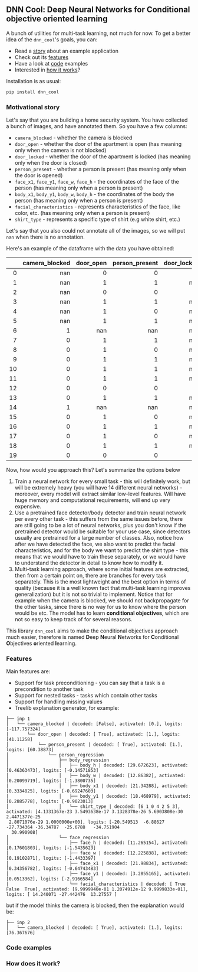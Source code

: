 ## DNN Cool: Deep Neural Networks for Conditional objective oriented learning

A bunch of utilities for multi-task learning, not much for now. To get a better idea of the `dnn_cool`'s goals,
you can:
 
* Read a [story](#motivational-story) about an example application
* Check out its [features](#features)
* Have a look at [code](#code-examples) examples
* Interested in [how it works](#how-does-it-work)?

Installation is as usual:

```bash
pip install dnn_cool
```

### Motivational story

Let's say that you are building a home security system. You have collected a bunch of images, and have annotated them. 
So you have a few columns:

* `camera_blocked` - whether the camera is blocked
* `door_open` - whether the door of the apartment is open (has meaning only when the camera is not blocked)
* `door_locked` - whether the door of the apartment is locked (has meaning only when the door is closed)
* `person_present` - whether a person is present (has meaning only when the door is opened)
* `face_x1`, `face_y1`, `face_w`, `face_h` - the coordinates of the face of the person (has meaning only when a person 
is present)
* `body_x1`, `body_y1`, `body_w`, `body_h` - the coordinates of the body the person (has meaning only when a person is 
present)
* `facial_characteristics` - represents characteristics of the face, like color, etc. (has meaning only when a person 
is present)
* `shirt_type` - represents a specific type of shirt (e.g white shirt, etc.)

Let's say that you also could not annotate all of the images, so we will put `nan` when there is no annotation.

Here's an example of the dataframe with the data you have obtained:

|    |   camera_blocked |   door_open |   person_present |   door_locked |   face_x1 |   face_y1 |   face_w |   face_h | facial_characteristics   |   body_x1 |   body_y1 |   body_w |   body_h |   shirt_type | img    |
|---:|-----------------:|------------:|-----------------:|--------------:|----------:|----------:|---------:|---------:|:-------------------------|----------:|----------:|---------:|---------:|-------------:|:-------|
|  0 |              nan |           0 |                0 |             1 |       nan |       nan |      nan |      nan | nan                      |       nan |       nan |      nan |      nan |          nan | 0.jpg  |
|  1 |              nan |           1 |                1 |           nan |        22 |         4 |       12 |       12 | 0,1                      |        22 |        15 |       12 |       29 |            2 | 1.jpg  |
|  2 |              nan |           0 |                0 |             0 |       nan |       nan |      nan |      nan | nan                      |       nan |       nan |      nan |      nan |          nan | 2.jpg  |
|  3 |              nan |           1 |                1 |           nan |        20 |         3 |       12 |       12 | 0,1                      |        21 |        15 |       10 |       29 |            1 | 3.jpg  |
|  4 |              nan |           1 |                0 |           nan |       nan |       nan |      nan |      nan | nan                      |       nan |       nan |      nan |      nan |          nan | 4.jpg  |
|  5 |              nan |           1 |                1 |           nan |        22 |         2 |       12 |       12 | 0,1                      |        22 |        13 |       11 |       30 |            2 | 5.jpg  |
|  6 |                1 |         nan |              nan |           nan |       nan |       nan |      nan |      nan | nan                      |       nan |       nan |      nan |      nan |          nan | 6.jpg  |
|  7 |                0 |           1 |                1 |           nan |        24 |         2 |       12 |       12 | 2                        |        25 |        12 |       13 |       31 |            2 | 7.jpg  |
|  8 |                0 |           1 |                0 |           nan |       nan |       nan |      nan |      nan | nan                      |       nan |       nan |      nan |      nan |          nan | 8.jpg  |
|  9 |                0 |           1 |                1 |           nan |        20 |         0 |       12 |       12 | 0,2                      |        20 |        10 |       10 |       28 |            4 | 9.jpg  |
| 10 |                0 |           1 |                1 |           nan |        24 |         0 |       12 |       12 | 0                        |        25 |        13 |       11 |       31 |            3 | 10.jpg |
| 11 |                0 |           1 |                1 |           nan |        23 |         6 |       12 |       12 | 0,1                      |        23 |        19 |       11 |       31 |            1 | 11.jpg |
| 12 |                0 |           0 |                0 |             0 |       nan |       nan |      nan |      nan | nan                      |       nan |       nan |      nan |      nan |          nan | 12.jpg |
| 13 |                0 |           1 |                1 |           nan |        22 |         1 |       12 |       12 | 2                        |        20 |        11 |       13 |       29 |            2 | 13.jpg |
| 14 |                1 |         nan |              nan |           nan |       nan |       nan |      nan |      nan | nan                      |       nan |       nan |      nan |      nan |          nan | 14.jpg |
| 15 |                0 |           1 |                0 |           nan |       nan |       nan |      nan |      nan | nan                      |       nan |       nan |      nan |      nan |          nan | 15.jpg |
| 16 |                0 |           1 |                1 |           nan |        22 |         0 |       12 |       12 | 0                        |        22 |        10 |       11 |       28 |            1 | 16.jpg |
| 17 |                0 |           1 |                0 |           nan |       nan |       nan |      nan |      nan | nan                      |       nan |       nan |      nan |      nan |          nan | 17.jpg |
| 18 |                0 |           1 |                1 |           nan |        24 |         1 |       12 |       12 |                          |        22 |        11 |       13 |       28 |            2 | 18.jpg |
| 19 |                0 |           0 |                0 |             0 |       nan |       nan |      nan |      nan | nan                      |       nan |       nan |      nan |      nan |          nan | 19.jpg |

Now, how would you approach this? Let's summarize the options below

1. Train a neural network for every small task - this will definitely work, but will be extremely heavy (you will have 
14 different neural networks) - moreover, every model will extract similar low-level features. Will have huge
memory and computational requirements, will end up very expensive.
2. Use a pretrained face detector/body detector and train neural network per every other task - this suffers from the same
issues before, there are still going to be a lot of neural networks, plus you don't know if the pretrained detector
would be suitable for your use case, since detectors usually are pretrained for a large number of classes. Also, notice
how after we have detected the face, we also want to predict the facial characteristics, and for the body we want to 
predict the shirt type - this means that we would have to train these separately, or we would have to understand
the detector in detail to know how to modify it.
3. Multi-task learning approach, where some initial features are extracted, then from a certain point on,
there are branches for every task separately. This is the most lightweight and the best option in terms of quality 
(because it is a well known fact that multi-task learning improves generalization)
but it is not so trivial to implement. Notice that for example when the camera is blocked, we should not backpropagate
for the other tasks, since there is no way for us to know where the person would be etc. The model has to learn **conditional 
objectives**, which are not so easy to keep track of for several reasons.
 
This library `dnn_cool` aims to make the conditional objectives approach much easier, therefore is named **D**eep 
**N**eural **N**etworks for **C**onditional **O**bjectives **o**riented **l**earning.

 
### Features

Main features are:

* Support for task preconditioning - you can say that a task is a precondition to another task
* Support for nested tasks - tasks which contain other tasks
* Support for handling missing values 
* Treelib explanation generator, for example:

```
├── inp 1
│   └── camera_blocked | decoded: [False], activated: [0.], logits: [-117.757324]
│       └── door_open | decoded: [ True], activated: [1.], logits: [41.11258]
│           └── person_present | decoded: [ True], activated: [1.], logits: [60.38873]
│               └── person_regression
│                   ├── body_regression
│                   │   ├── body_h | decoded: [29.672623], activated: [0.46363473], logits: [-0.14571853]
│                   │   ├── body_w | decoded: [12.86382], activated: [0.20099719], logits: [-1.3800735]
│                   │   ├── body_x1 | decoded: [21.34288], activated: [0.3334825], logits: [-0.69247603]
│                   │   ├── body_y1 | decoded: [18.468979], activated: [0.2885778], logits: [-0.9023013]
│                   │   └── shirt_type | decoded: [6 1 0 4 2 5 3], activated: [4.1331367e-23 3.5493638e-17 3.1328378e-26 5.6903808e-30 2.4471377e-25
 2.8071076e-29 1.0000000e+00], logits: [-20.549513  -6.88627  -27.734364 -36.34787  -25.6788   -34.751904
  30.990908]
│                   └── face_regression
│                       ├── face_h | decoded: [11.265154], activated: [0.17601803], logits: [-1.5435623]
│                       ├── face_w | decoded: [12.225838], activated: [0.19102871], logits: [-1.4433397]
│                       ├── face_x1 | decoded: [21.98834], activated: [0.34356782], logits: [-0.64743483]
│                       ├── face_y1 | decoded: [3.2855165], activated: [0.0513362], logits: [-2.9166584]
│                       └── facial_characteristics | decoded: [ True False  True], activated: [9.9999940e-01 1.2074912e-12 9.9999833e-01], logits: [ 14.240071 -27.442476  13.27557 ]

```

but if the model thinks the camera is blocked, then the explanation would be:

```
├── inp 2
│   └── camera_blocked | decoded: [ True], activated: [1.], logits: [76.367676]
```

### Code examples

### How does it work?